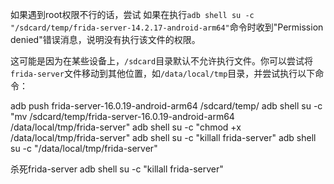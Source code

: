 如果遇到root权限不行的话，尝试
如果在执行`adb shell su -c "/sdcard/temp/frida-server-14.2.17-android-arm64"`命令时收到"Permission denied"错误消息，说明没有执行该文件的权限。

这可能是因为在某些设备上，`/sdcard`目录默认不允许执行文件。你可以尝试将`frida-server`文件移动到其他位置，如`/data/local/tmp`目录，并尝试执行以下命令：

adb push frida-server-16.0.19-android-arm64 /sdcard/temp/
adb shell su -c "mv /sdcard/temp/frida-server-16.0.19-android-arm64 /data/local/tmp/frida-server"
adb shell su -c "chmod +x /data/local/tmp/frida-server"
adb shell su -c "killall frida-server"
adb shell su -c "/data/local/tmp/frida-server"


杀死frida-server
adb shell su -c "killall frida-server"